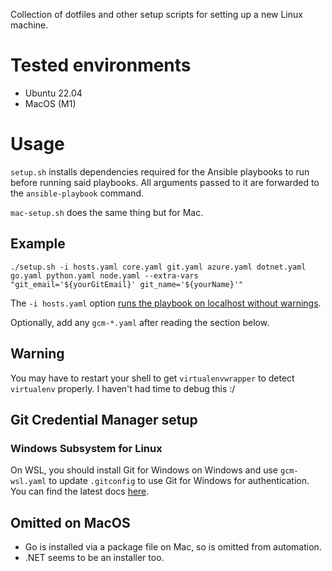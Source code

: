 Collection of dotfiles and other setup scripts for setting up a new Linux machine.

# Tested environments
- Ubuntu 22.04
- MacOS (M1)

# Usage
`setup.sh` installs dependencies required for the Ansible playbooks to run before running said playbooks. All arguments passed to it are forwarded to the `ansible-playbook` command.

`mac-setup.sh` does the same thing but for Mac.

## Example
```
./setup.sh -i hosts.yaml core.yaml git.yaml azure.yaml dotnet.yaml go.yaml python.yaml node.yaml --extra-vars "git_email='${yourGitEmail}' git_name='${yourName}'"
```
The `-i hosts.yaml` option [runs the playbook on localhost without warnings](https://github.com/ansible/ansible/issues/33132#issuecomment-363908285).

Optionally, add any `gcm-*.yaml` after reading the section below.

## Warning
You may have to restart your shell to get `virtualenvwrapper` to detect `virtualenv` properly. I haven't had time to debug this :/

## Git Credential Manager setup

### Windows Subsystem for Linux
On WSL, you should install Git for Windows on Windows and use `gcm-wsl.yaml` to update `.gitconfig` to use Git for Windows for authentication. You can find the latest docs [here](https://github.com/GitCredentialManager/git-credential-manager/blob/main/docs/wsl.md#windows-subsystem-for-linux-wsl).

## Omitted on MacOS
- Go is installed via a package file on Mac, so is omitted from automation.
- .NET seems to be an installer too.
